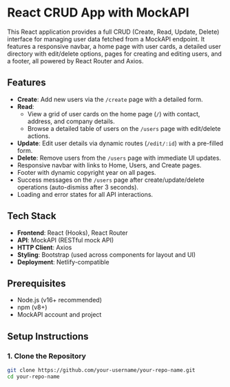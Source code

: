 # React CRUD App with MockAPI

This React application provides a full CRUD (Create, Read, Update, Delete) interface for managing user data fetched from a MockAPI endpoint. It features a responsive navbar, a home page with user cards, a detailed user directory with edit/delete options, pages for creating and editing users, and a footer, all powered by React Router and Axios.

## Features
- **Create**: Add new users via the `/create` page with a detailed form.
- **Read**: 
  - View a grid of user cards on the home page (`/`) with contact, address, and company details.
  - Browse a detailed table of users on the `/users` page with edit/delete actions.
- **Update**: Edit user details via dynamic routes (`/edit/:id`) with a pre-filled form.
- **Delete**: Remove users from the `/users` page with immediate UI updates.
- Responsive navbar with links to Home, Users, and Create pages.
- Footer with dynamic copyright year on all pages.
- Success messages on the `/users` page after create/update/delete operations (auto-dismiss after 3 seconds).
- Loading and error states for all API interactions.

## Tech Stack
- **Frontend**: React (Hooks), React Router
- **API**: MockAPI (RESTful mock API)
- **HTTP Client**: Axios
- **Styling**: Bootstrap (used across components for layout and UI)
- **Deployment**: Netlify-compatible

## Prerequisites
- Node.js (v16+ recommended)
- npm (v8+)
- MockAPI account and project

## Setup Instructions

### 1. Clone the Repository
```bash
git clone https://github.com/your-username/your-repo-name.git
cd your-repo-name
